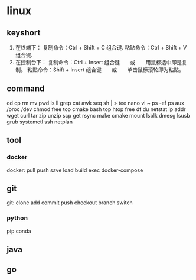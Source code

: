 # linux

## keyshort
  1. 在终端下：
     复制命令：Ctrl + Shift + C  组合键.
     粘贴命令：Ctrl + Shift + V  组合键.
  2. 在控制台下：
     复制命令：Ctrl + Insert  组合键　　或　　用鼠标选中即是复制。
     粘贴命令：Shift + Insert  组合键　　或　　单击鼠标滚轮即为粘贴。

## command
cd cp rm mv pwd ls ll
grep cat awk seq
sh | > tee nano vi  ~
ps -ef   ps aux
/proc /dev
chmod free top cmake bash
top htop free  df du 
netstat ip addr wget curl 
tar zip unzip
scp get rsync
make cmake
mount lsblk dmesg lsusb
grub
systemctl
ssh
netplan

## tool
### docker 
docker:  pull push save load build exec
docker-compose 

## git
git: clone add commit push checkout branch switch

### python
pip
conda

## java
## go
